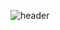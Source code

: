 ![header](https://capsule-render.vercel.app/api?type=waving&color=7B8CDE&height=300&section=header&text=SeongYoung%20Hwang&fontSize=85)
